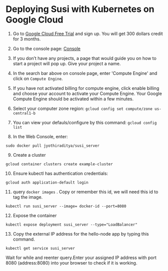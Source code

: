 # Deploying Susi with Kubernetes on Google Cloud


1. Go to [Google Cloud Free Trial](https://cloud.google.com/free-trial/) and sign up. You will get 300 dollars credit for 3 months.


2. Go to the console page: [Console](https://console.cloud.google.com/home)


3. If you don’t have any projects, a page that would guide you on how to start a project will pop up. Give your project a name.


4. In the search bar above on console page, enter 'Compute Engine' and click on ```Compute Engine```. 


5. If you have not activated billing for compute engine, click enable billing and choose your account to activate your Compute Engine. Your Google Compute Engine should be activated within a few minutes.

6. Select your computer zone region:
``` gcloud config set compute/zone us-central1-b ```

7. You can view your defauls/configure by this command:
```gcloud config list```

8. In the Web Console, enter:

```
sudo docker pull jyothiraditya/susi_server
```

9. Create a cluster

```gcloud container clusters create example-cluster```


10. Ensure kubectl has authentication credentials:

```gcloud auth application-default login```

11. query ```docker images``` . Copy or remember this id, we will need this id to tag the image.

```kubectl run susi_server --image= docker-id --port=8080```

12. Expose the container

```kubectl expose deployment susi_server --type="LoadBalancer"```

13. Copy the external IP address for the hello-node app by typing this command.

```kubectl get service susi_server```

Wait for while and reenter query.Enter your assigned IP address with port 8080 (address:8080) into your browser to check if it is working.
